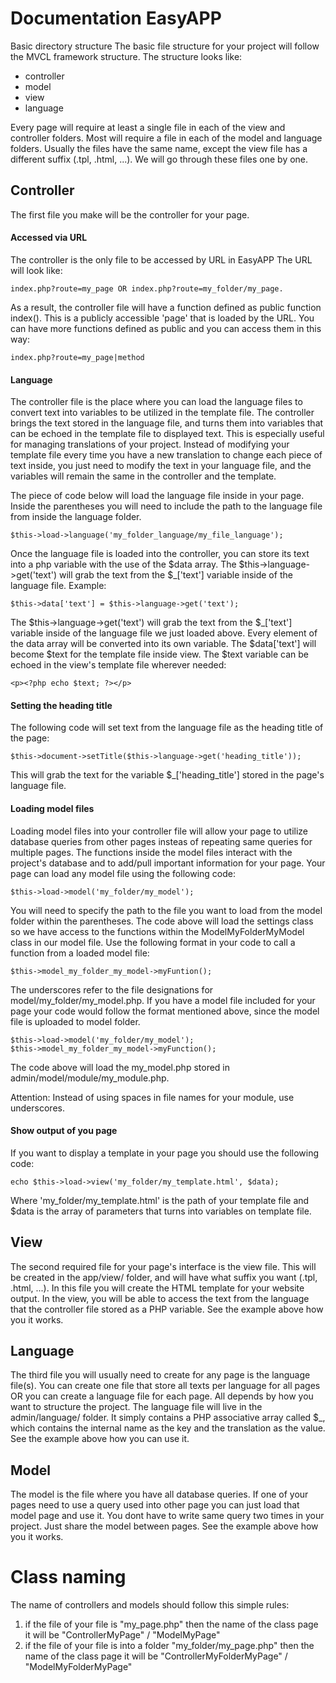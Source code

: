 # Documentation EasyAPP

Basic directory structure
The basic file structure for your project will follow the MVCL framework structure.
The structure looks like:
- controller
- model
- view
- language

Every page will require at least a single file in each of the view and controller folders. Most will require a file in each of the model and language folders. Usually the files have the same name, except the view file has a different suffix (.tpl, .html, ...). We will go through these files one by one.


## Controller

The first file you make will be the controller for your page.

#### Accessed via URL
The controller is the only file to be accessed by URL in EasyAPP 
The URL will look like: 
```
index.php?route=my_page OR index.php?route=my_folder/my_page.
```
As a result, the controller file will have a function defined as public function index(). This is a publicly accessible 'page' that is loaded by the URL.
You can have more functions defined as public and you can access them in this way:
```
index.php?route=my_page|method
```

#### Language 
The controller file is the place where you can load the language files to convert text into variables to be utilized in the template file.
The controller brings the text stored in the language file, and turns them into variables that can be echoed in the template file to displayed text. This is especially useful for managing translations of your project.
Instead of modifying your template file every time you have a new translation to change each piece of text inside, you just need to modify the text in your language file, and the variables will remain the same in the controller and the template.

The piece of code below will load the language file inside in your page. Inside the parentheses you will need to include the path to the language file from inside the language folder.
```
$this->load->language('my_folder_language/my_file_language');
```

Once the language file is loaded into the controller, you can store its text into a php variable with the use of the $data array. The $this->language->get('text') will grab the text from the $_['text'] variable inside of the language file. Example:
```
$this->data['text'] = $this->language->get('text');
```

The $this->language->get('text') will grab the text from the $_['text'] variable inside of the language file we just loaded above. Every element of the data array will be converted into its own variable. The $data['text'] will become $text for the template file inside view. The $text variable can be echoed in the view's template file wherever needed:
```
<p><?php echo $text; ?></p>
```

#### Setting the heading title

The following code will set text from the language file as the heading title of the page:
```
$this->document->setTitle($this->language->get('heading_title'));
```
This will grab the text for the variable $_['heading_title'] stored in the page's language file.

#### Loading model files

Loading model files into your controller file will allow your page to utilize database queries from other pages insteas of repeating same queries for multiple pages.
The functions inside the model files interact with the project's database and to add/pull important information for your page.
Your page can load any model file using the following code:
```
$this->load->model('my_folder/my_model');
```
You will need to specify the path to the file you want to load from the model folder within the parentheses. The code above will load the settings class so we have access to the functions within the ModelMyFolderMyModel class in our model file. Use the following format in your code to call a function from a loaded model file:
```
$this->model_my_folder_my_model->myFuntion();
```
The underscores refer to the file designations for model/my_folder/my_model.php. If you have a model file included for your page your code would follow the format mentioned above, since the model file is uploaded to model folder.
```
$this->load->model('my_folder/my_model');
$this->model_my_folder_my_model->myFunction();
```
The code above will load the my_model.php stored in admin/model/module/my_module.php.

Attention: Instead of using spaces in file names for your module, use underscores.

#### Show output of you page

If you want to display a template in your page you should use the following code:
```
echo $this->load->view('my_folder/my_template.html', $data);
```
Where 'my_folder/my_template.html' is the path of your template file and $data is the array of parameters that turns into variables on template file.


## View 

The second required file for your page's interface is the view file. This will be created in the app/view/ folder, and will have what suffix you want (.tpl, .html, ...).
In this file you will create the HTML template for your website output.
In the view, you will be able to access the text from the language that the controller file stored as a PHP variable. See the example above how you it works.


## Language
The third file you will usually need to create for any page is the language file(s). You can create one file that store all texts per language for all pages OR you can create a language file for each page. All depends by how you want to structure the project. The language file will live in the admin/language/ folder. It simply contains a PHP associative array called $_, which contains the internal name as the key and the translation as the value. 
See the example above how you can use it.


## Model

The model is the file where you have all database queries. If one of your pages need to use a query used into other page you can just load that model page and use it. You dont have to write same query two times in your project. Just share the model between pages. See the example above how you it works.


# Class naming

The name of controllers and models should follow this simple rules:
1. if the file of your file is "my_page.php" then the name of the class page it will be "ControllerMyPage" / "ModelMyPage"
2. if the file of your file is into a folder "my_folder/my_page.php" then the name of the class page it will be "ControllerMyFolderMyPage" / "ModelMyFolderMyPage"
